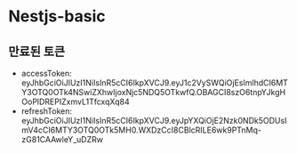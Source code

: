 # Nestjs-basic

## 만료된 토큰

-   accessToken: eyJhbGciOiJIUzI1NiIsInR5cCI6IkpXVCJ9.eyJ1c2VySWQiOjEsImlhdCI6MTY3OTQ0OTk4NSwiZXhwIjoxNjc5NDQ5OTkwfQ.OBAGCI8szO6tnpYJkgHOoPlDREPIZxmvL1TfcxqXq84
-   refreshToken: eyJhbGciOiJIUzI1NiIsInR5cCI6IkpXVCJ9.eyJpYXQiOjE2Nzk0NDk5ODUsImV4cCI6MTY3OTQ0OTk5MH0.WXDzCcI8CBlcRILE6wk9PTnMq-zG81CAAwleY_uDZRw
